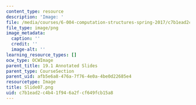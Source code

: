 ```yaml
---
content_type: resource
description: 'Image: '
file: /media/courses/6-004-computation-structures-spring-2017/c7b1ead2c4b41f946a2fcf649fcb15a8_Slide07.png
file_type: image/png
image_metadata:
  caption: ''
  credit: ''
  image-alt: ''
learning_resource_types: []
ocw_type: OCWImage
parent_title: 19.1 Annotated Slides
parent_type: CourseSection
parent_uid: afb5e6a8-476a-7f76-4e0a-4be0d22685e4
resourcetype: Image
title: Slide07.png
uid: c7b1ead2-c4b4-1f94-6a2f-cf649fcb15a8
---
```

